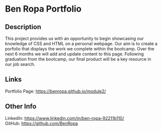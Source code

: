 # Ben Ropa Portfolio

## Description
This project provides us with an opportunity to begin showcasing our knowledge of CSS and HTML on a personal webpage. Our aim is to create a porfolio
that displays the work we complete within the bootcamp. Over the next 6 months we will add and update content to this page. Following graduation from the bootcamp, our final product will be a key resource in our job search.

## Links
Portfolio Page: https://benropa.github.io/module2/ <br>

## Other Info
LinkedIn: https://www.linkedin.com/in/ben-ropa-92211b110/ <br>
GitHub: https://github.com/BenRopa <br>


